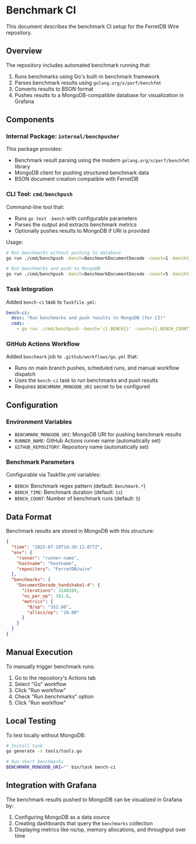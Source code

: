 # Benchmark CI

This document describes the benchmark CI setup for the FerretDB Wire repository.

## Overview

The repository includes automated benchmark running that:
1. Runs benchmarks using Go's built-in benchmark framework
2. Parses benchmark results using `golang.org/x/perf/benchfmt`
3. Converts results to BSON format
4. Pushes results to a MongoDB-compatible database for visualization in Grafana

## Components

### Internal Package: `internal/benchpusher`

This package provides:
- Benchmark result parsing using the modern `golang.org/x/perf/benchfmt` library
- MongoDB client for pushing structured benchmark data
- BSON document creation compatible with FerretDB

### CLI Tool: `cmd/benchpush`

Command-line tool that:
- Runs `go test -bench` with configurable parameters
- Parses the output and extracts benchmark metrics
- Optionally pushes results to MongoDB if URI is provided

Usage:
```bash
# Run benchmarks without pushing to database
go run ./cmd/benchpush -bench=BenchmarkDocumentDecode -count=1 -benchtime=100ms

# Run benchmarks and push to MongoDB
go run ./cmd/benchpush -bench=BenchmarkDocumentDecode -count=5 -benchtime=1s -uri="mongodb://..."
```

### Task Integration

Added `bench-ci` task to `Taskfile.yml`:
```yaml
bench-ci:
  desc: "Run benchmarks and push results to MongoDB (for CI)"
  cmds:
    - go run ./cmd/benchpush -bench='{{.BENCH}}' -count={{.BENCH_COUNT}} -benchtime={{.BENCH_TIME}} -uri='{{.BENCHMARK_MONGODB_URI}}'
```

### GitHub Actions Workflow

Added `benchmark` job to `.github/workflows/go.yml` that:
- Runs on main branch pushes, scheduled runs, and manual workflow dispatch
- Uses the `bench-ci` task to run benchmarks and push results
- Requires `BENCHMARK_MONGODB_URI` secret to be configured

## Configuration

### Environment Variables

- `BENCHMARK_MONGODB_URI`: MongoDB URI for pushing benchmark results
- `RUNNER_NAME`: GitHub Actions runner name (automatically set)
- `GITHUB_REPOSITORY`: Repository name (automatically set)

### Benchmark Parameters

Configurable via Taskfile.yml variables:
- `BENCH`: Benchmark regex pattern (default: `Benchmark.*`)
- `BENCH_TIME`: Benchmark duration (default: `1s`)
- `BENCH_COUNT`: Number of benchmark runs (default: `5`)

## Data Format

Benchmark results are stored in MongoDB with this structure:

```json
{
  "time": "2025-07-18T14:30:12.077Z",
  "env": {
    "runner": "runner-name",
    "hostname": "hostname",
    "repository": "FerretDB/wire"
  },
  "benchmarks": {
    "DocumentDecode_handshake1-4": {
      "iterations": 3148209,
      "ns_per_op": 381.6,
      "metrics": {
        "B/op": "352.00",
        "allocs/op": "10.00"
      }
    }
  }
}
```

## Manual Execution

To manually trigger benchmark runs:

1. Go to the repository's Actions tab
2. Select "Go" workflow
3. Click "Run workflow"
4. Check "Run benchmarks" option
5. Click "Run workflow"

## Local Testing

To test locally without MongoDB:
```bash
# Install task
go generate -x tools/tools.go

# Run short benchmarks
BENCHMARK_MONGODB_URI="" bin/task bench-ci
```

## Integration with Grafana

The benchmark results pushed to MongoDB can be visualized in Grafana by:
1. Configuring MongoDB as a data source
2. Creating dashboards that query the `benchmarks` collection
3. Displaying metrics like ns/op, memory allocations, and throughput over time